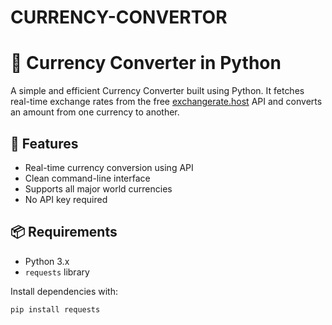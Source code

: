 # CURRENCY-CONVERTOR
# 💱 Currency Converter in Python

A simple and efficient Currency Converter built using Python. It fetches real-time exchange rates from the free [exchangerate.host](https://exchangerate.host) API and converts an amount from one currency to another.

## 🚀 Features

- Real-time currency conversion using API
- Clean command-line interface
- Supports all major world currencies
- No API key required

## 📦 Requirements

- Python 3.x
- `requests` library

Install dependencies with:

```bash
pip install requests
